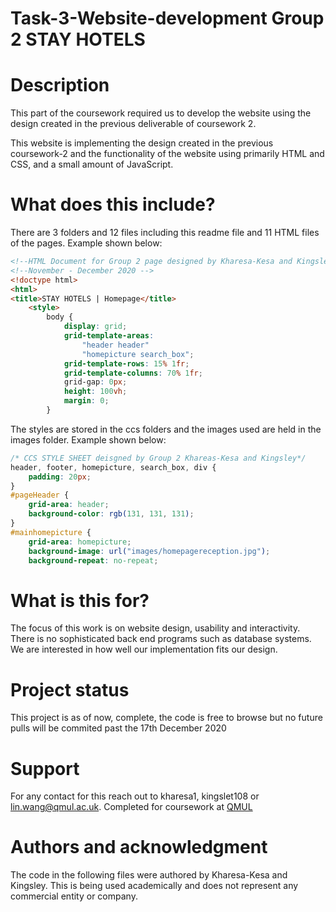 # Task-3-Website-development Group 2 STAY HOTELS

# Description 

This part of the coursework required us to develop the website using the design created in the previous deliverable of coursework 2.

This website is implementing the design created in the previous coursework-2 and the functionality of the website using primarily HTML and CSS, and a small amount of JavaScript.

# What does this include?

There are 3 folders and 12 files including this readme file and 11 HTML files of the pages. 
Example shown below:

```html
<!--HTML Document for Group 2 page designed by Kharesa-Kesa and Kingsley Charles -->
<!--November - December 2020 -->
<!doctype html>
<html>
<title>STAY HOTELS | Homepage</title>
    <style>
        body { 
            display: grid;
            grid-template-areas: 
                "header header"
                "homepicture search_box";
            grid-template-rows: 15% 1fr;
            grid-template-columns: 70% 1fr;
            grid-gap: 0px;
            height: 100vh;
            margin: 0;
        }
```
The styles are stored in the ccs folders and the images used are held in the images folder.
Example shown below:

```css
/* CCS STYLE SHEET deisgned by Group 2 Khareas-Kesa and Kingsley*/
header, footer, homepicture, search_box, div {
    padding: 20px;
}
#pageHeader {
    grid-area: header;
    background-color: rgb(131, 131, 131);
}
#mainhomepicture { 
    grid-area: homepicture;
    background-image: url("images/homepagereception.jpg");
    background-repeat: no-repeat;
```

# What is this for?

The focus of this work is on website design, usability and interactivity. There is no sophisticated back end programs such as database systems. We are interested in how well our implementation fits our design.

# Project status

This project is as of now, complete, the code is free to browse but no future pulls will be commited past the 17th December 2020

# Support

For any contact for this reach out to kharesa1, kingslet108 or lin.wang@qmul.ac.uk. 
Completed for coursework at [QMUL](https://qmplus.qmul.ac.uk/course/view.php?id=15599)

# Authors and acknowledgment

The code in the following files were authored by Kharesa-Kesa and Kingsley. This is being used academically and does not represent any commercial entity or company.
